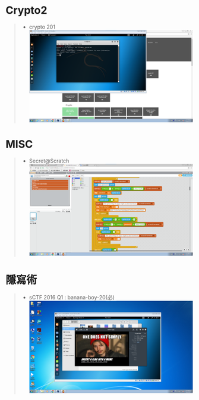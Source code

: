 # Crypto2
>* crypto 201
![123](https://github.com/rraayy246/123/blob/master/picture/003.png)

# MISC
>* Secret@Scratch
![123](https://github.com/rraayy246/123/blob/master/picture/002.png)

# 隱寫術
>*  sCTF 2016 Q1 : banana-boy-20(必)
![123](https://github.com/rraayy246/123/blob/master/picture/001.png)
